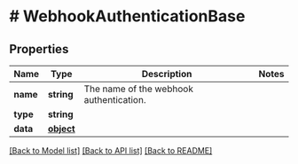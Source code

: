 # # WebhookAuthenticationBase

## Properties

Name | Type | Description | Notes
------------ | ------------- | ------------- | -------------
**name** | **string** | The name of the webhook authentication. | 
**type** | **string** |  | 
**data** | [**object**](.md) |  | 

[[Back to Model list]](../../README.md#documentation-for-models) [[Back to API list]](../../README.md#documentation-for-api-endpoints) [[Back to README]](../../README.md)



